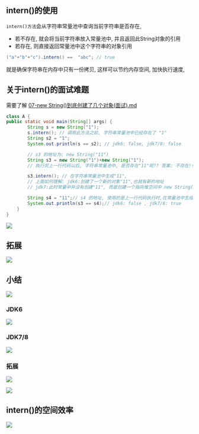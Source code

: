 ## intern()的使用

`intern()方法`会从字符串常量池中查询当前字符串是否存在,

-  若不存在, 就会将当前字符串放入常量池中,  并且返回此String对象的引用
- 若存在,  则直接返回常量池中这个字符串的对象引用

```java
("a"+"b"+"c").intern() ==  "abc"; // true
```

就是确保字符串在内存中只有一份拷贝, 这样可以节约内存空间, 加快执行速度, 



## 关于intern()的面试难题

需要了解 <a href="./07-new String()到底创建了几个对象(面试).md">07-new String()到底创建了几个对象(面试).md</a>

```java
class A {
public static void main(String[] args) {
        String s = new String("1");
        s.intern(); // 调用此方法之前, 字符串常量池中已经存在了 "1"
        String s2 = "1";
        System.out.println(s == s2); // jdk6: false, jdk7/8: false

        // s3 的地址为: new String("11")
        String s3 = new String("1")+new String("1");
        // 执行完上一行代码以后, 字符串常量池中, 是否存在"11"呢?? 答案: 不存在!!!

        s3.intern(); // 在字符串常量池中生成"11",
        // 上面如何理解: jdk6:创建了一个新的对象"11",也就有新的地址
        // jdk7:此时常量中并没有创建"11", 而是创建一个指向堆空间中 new String("11")

        String s4 = "11";// s4 的地址, 使用的是上一行代码执行时,在常量池中生成的"11"的地址
        System.out.println(s3 == s4);// jdk6: false , jdk7/8: true
    }
}
```
![](https://youpaiyun.zongqilive.cn/image/20200603155655.png)

## 拓展
![](https://youpaiyun.zongqilive.cn/image/20200603163134.png)

## 小结
![](https://youpaiyun.zongqilive.cn/image/20200603163147.png)
### JDK6
![](https://youpaiyun.zongqilive.cn/image/20200603163320.png)

### JDK7/8
![](https://youpaiyun.zongqilive.cn/image/20200603163428.png)

### 拓展
![](https://youpaiyun.zongqilive.cn/image/20200603163536.png)

![](https://youpaiyun.zongqilive.cn/image/20200603165248.png)

## intern()的空间效率
![](https://youpaiyun.zongqilive.cn/image/20200603165703.png)
